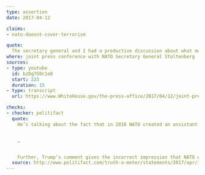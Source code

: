 ```yaml
---
type: assertion
date: 2017-04-12

claims:
- nato-doesnt-cover-terrorism

quote:
  The secretary general and I had a productive discussion about what more NATO can do in the fight against terrorism. I complained about that a long time ago and they made a change, and now they do fight terrorism.
where: joint press conference with NATO Secretary General Stoltenberg
sources:
- type: youtube
  id: bzDg7G9c1e8
  start: 223
  duration: 15
- type: transcript
  url: https://www.WhiteHouse.gov/the-press-office/2017/04/12/joint-press-conference-president-trump-and-nato-secretary-general

checks:
- checker: politifact
  quote:
    He’s talking about the fact that in 2016 NATO created an assistant secretary general for intelligence and security to head a newly established Joint Intelligence and Security Division. Experts said the change was not especially significant, and Trump wasn’t the catalyst. The development had been in the works for years.


    …


    Further, Trump’s comment gives the incorrect impression that NATO wasn’t responsive to terrorism until the new division was created. In reality, NATO has been actively dealing with terrorism since the 1980s. And since 9/11, it has played a significant role in the War on Terror, including deploying troops in Afghanistan for more than a decade.
  source: http://www.politifact.com/truth-o-meter/statements/2017/apr/12/donald-trump/donald-trump-nato-i-said-it-was-obsolete-its-no-lo/
---
```

